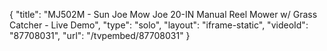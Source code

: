 {
    "title": "MJ502M - Sun Joe Mow Joe 20-IN Manual Reel Mower w\/ Grass Catcher - Live Demo",
    "type": "solo",
    "layout": "iframe-static",
    "videoId": "87708031",
    "url": "\/tvpembed\/87708031"
}